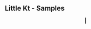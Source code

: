 ## Little Kt - Samples

<div id="canvas-container" style="text-align:center;">
    <canvas id="canvas" width="960" height="540" style="border:1px solid #000000;"></canvas>
</div>
<script type="text/javascript" src="{{ site.baseurl }}/js/distributions/littlekt-samples.js"></script>
